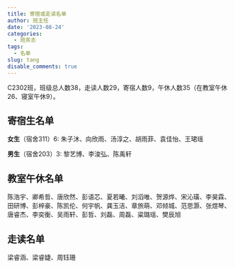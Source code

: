 ```yaml
---
title: 寄宿或走读名单
author: 班主任
date: '2023-08-24'
categories:
  - 班务志
tags:
  - 名单
slug: tang
disable_comments: true
---
```


C2302班，班级总人数38，走读人数29，寄宿人数9，午休人数35（在教室午休26、寝室午休9）。

## 寄宿生名单

**女生**（宿舍311）6: 朱子沐、向欣雨、汤淳之、胡雨菲、袁佳怡、王珺瑶

**男生**（宿舍203）3: 黎艺博、李浚弘、陈禹轩

## 教室午休名单

陈浩宇、卿希哲、唐欣然、彭语芯、夏若曦、刘滔唯、贺源烨、宋沁璜、李昊霖、田研博、彭梓豪、陈凯伦、何宇帆、龚玉洁、章旅萌、邓倾城、范思灏、张煜琴、唐睿杰、李奕衡、吴雨轩、彭哲、刘磊、周磊、粱璐瑶、樊辰旭

##  走读名单 

梁睿涵、梁睿婕、周钰珊